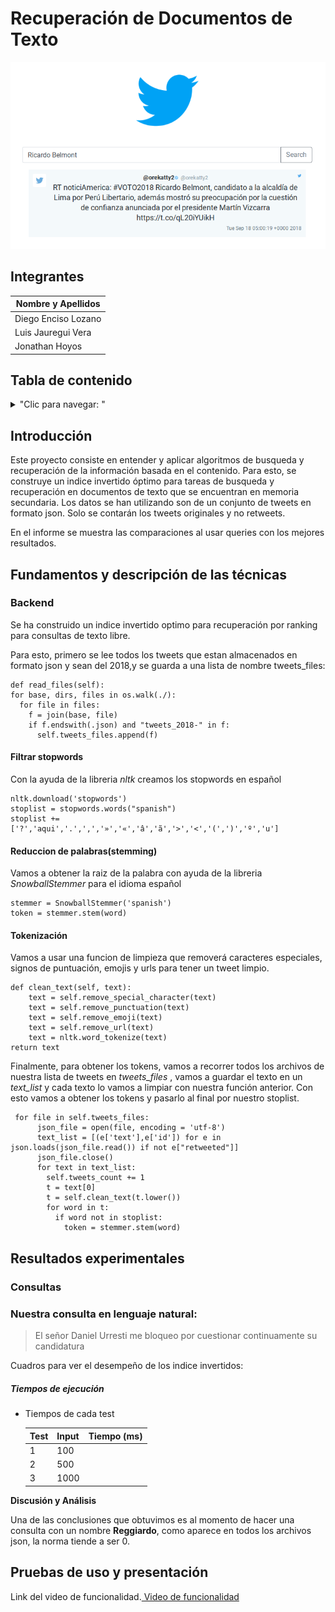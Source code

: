 # Recuperación de Documentos de Texto

![](screenshots/ss.png)

## Integrantes

| Nombre y Apellidos |
|---|
|Diego Enciso Lozano |
|Luis Jauregui Vera	 |
|Jonathan Hoyos      |


## Tabla de contenido
<details>
<summary>"Clic para navegar: "</summary>

- [Introducción](#Introducción)
- [Fundamentos y descripción de las técnicas](#Fundamentos-y-descripción-de-las-técnicas)
- [Resultados experimentales](#Resultados-experimentales)
- [Pruebas de uso y presentación](#Pruebas-de-uso-y-presentación)

</details>

## Introducción

Este proyecto consiste en entender y aplicar algoritmos de busqueda y recuperación de la información basada en el contenido.
Para esto, se construye un indice invertido óptimo para tareas de busqueda y recuperación en documentos de texto que se encuentran en memoria secundaria.
Los datos se han utilizando son de un conjunto de tweets en formato json. Solo se contarán los tweets originales y no retweets.

En el informe se muestra las comparaciones al usar queries con los mejores resultados.

## Fundamentos y descripción de las técnicas



### Backend

Se ha construido un indice invertido optimo para recuperación por ranking para consultas de texto libre.


Para esto, primero se lee todos los tweets que estan almacenados en formato json y sean del 2018,y se guarda a una lista de nombre tweets_files:

    def read_files(self):
    for base, dirs, files in os.walk(./):
      for file in files:
        f = join(base, file)
        if f.endswith(.json) and "tweets_2018-" in f:
          self.tweets_files.append(f)


#### Filtrar stopwords
Con la ayuda de la libreria *nltk* creamos los stopwords en español

    nltk.download('stopwords')
    stoplist = stopwords.words("spanish")
    stoplist += ['?','aqui','.',',','»','«','â','ã','>','<','(',')','º','u']


#### Reduccion de palabras(stemming)

Vamos a obtener la raiz de la palabra con ayuda de la libreria *SnowballStemmer* para el idioma español

    stemmer = SnowballStemmer('spanish')
    token = stemmer.stem(word)

#### Tokenización
Vamos a usar una funcion de limpieza que removerá caracteres especiales, signos de puntuación, emojis y urls para tener un tweet limpio.

    def clean_text(self, text):
        text = self.remove_special_character(text)
        text = self.remove_punctuation(text)
        text = self.remove_emoji(text)
        text = self.remove_url(text)
        text = nltk.word_tokenize(text)
    return text

 Finalmente, para obtener los tokens, vamos a recorrer todos los archivos de nuestra lista de tweets en  _tweets_files_ ,  vamos a guardar el texto en un _text_list_ y cada texto lo vamos a limpiar con nuestra función anterior. Con esto vamos a obtener los tokens y pasarlo al final por nuestro stoplist.


     for file in self.tweets_files:
          json_file = open(file, encoding = 'utf-8')
          text_list = [(e['text'],e['id']) for e in json.loads(json_file.read()) if not e["retweeted"]]
          json_file.close()
          for text in text_list:
            self.tweets_count += 1
            t = text[0]
            t = self.clean_text(t.lower())
            for word in t:
              if word not in stoplist:
                token = stemmer.stem(word)


## Resultados experimentales


### Consultas

### Nuestra consulta en lenguaje natural:
>El señor Daniel Urresti me bloqueo por cuestionar continuamente su candidatura


Cuadros para ver el desempeño de los indice invertidos:




 ##### Tiempos de ejecución

- Tiempos de cada test

    | Test   | Input  	 |  Tiempo (ms) |
    |------  |--------   |--------------|
    |  1     | 100       |              |
    |  2     | 500 	 |       	|
    |  3     | 1000 	 |        	|





**Discusión y Análisis**

Una de las conclusiones que obtuvimos es al momento de hacer una consulta con un nombre **Reggiardo**, como aparece en todos los archivos json, la norma tiende a ser 0.


## Pruebas de uso y presentación
Link del video de funcionalidad.[ Video de funcionalidad](https://drive.google.com/drive/folders/__________)
